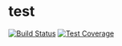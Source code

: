 
# test
[![Build Status][travis-image]][travis-url]
[![Test Coverage][coveralls-image]][coveralls-url]

[travis-image]: https://travis-ci.org/vcing/node-learning.svg?branch=master
[travis-url]: https://travis-ci.org/vcing/node-learning
[coveralls-image]: https://coveralls.io/repos/github/vcing/node-learning/badge.svg?branch=master
[coveralls-url]: https://coveralls.io/github/vcing/node-learning?branch=master